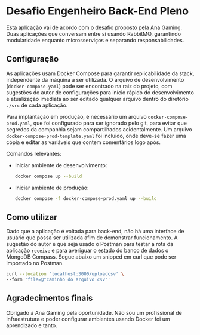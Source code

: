 # Desafio Engenheiro Back-End Pleno

Esta aplicação vai de acordo com o desafio proposto pela Ana Gaming. Duas aplicações que conversam entre si usando RabbitMQ, garantindo modularidade enquanto microsserviços e separando responsabilidades.

## Configuração

As aplicações usam Docker Compose para garantir replicabilidade da stack, independente da máquina a ser utilizada. O arquivo de desenvolvimento (`docker-compose.yaml`) pode ser encontrado na raiz do projeto, com sugestões do autor de configurações para início rápido do desenvolvimento e atualização imediata ao ser editado qualquer arquivo dentro do diretório `./src` de cada aplicação.

Para implantação em produção, é necessário um arquivo `docker-compose-prod.yaml`, que foi configurado para ser ignorado pelo git, para evitar que segredos da companhia sejam compartilhados acidentalmente. Um arquivo `docker-compose-prod-template.yaml` foi incluido, onde deve-se fazer uma cópia e editar as variáveis que contem comentários logo após.

Comandos relevantes:

- Iniciar ambiente de desenvolvimento:
  ```bash
  docker compose up --build
  ```

- Iniciar ambiente de produção:
  ```bash
  docker compose -f docker-compose-prod.yaml up --build
  ```

## Como utilizar

Dado que a aplicação é voltada para back-end, não há uma interface de usuário que possa ser utilizada afim de demonstrar funcionamento. A sugestão do autor é que seja usado o Postman para testar a rota da aplicação `receive` e para averiguar o estado do banco de dados o MongoDB Compass. Segue abaixo um snipped em curl que pode ser importado no Postman.

```bash
curl --location 'localhost:3000/uploadcsv' \
--form 'file=@"caminho do arquivo csv"'
```

## Agradecimentos finais

Obrigado à Ana Gaming pela oportunidade. Não sou um profissional de infraestrutura e poder configurar ambientes usando Docker foi um aprendizado e tanto.
